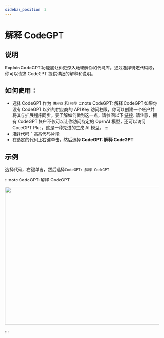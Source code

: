 ```yaml
---
sidebar_position: 3
---
```


# 解释 CodeGPT

## 说明
Explain CodeGPT 功能能让你更深入地理解你的代码库。通过选择特定代码段，你可以请求 CodeGPT 提供详细的解释和说明。

## 如何使用：
- 选择 CodeGPT 作为 `供应商` 和 `模型`
:::note CodeGPT: 解释 CodeGPT
如果你没有 CodeGPT 以外的供应商的 API Key 访问权限，你可以创建一个帐户并将其与扩展程序同步。要了解如何做到这一点，请参阅以下 [链接](https://intercom.help/codegpt/zh/articles/8699317-connect-with-codegpt-new-extension). 请注意，拥有 CodeGPT 帐户不仅可以让你访问特定的 OpenAI 模型，还可以访问 CodeGPT Plus，这是一种先进的生成 AI 模型。 
:::
- 选择代码：高亮代码片段
- 在选定的代码上右键单击，然后选择 **CodeGPT: 解释 CodeGPT**

## 示例
选择代码，右键单击，然后选择`CodeGPT: 解释 CodeGPT`

:::note CodeGPT: 解释 CodeGPT
<p align="center">
  <img width="700" height="450" src="https://github.com/davila7/code-gpt-docs/assets/37567214/028b1e5e-3631-460c-9b89-2307d4aa4568" />
</p>
:::
